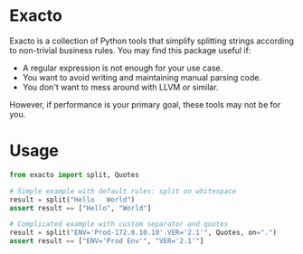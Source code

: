# Exacto

Exacto is a collection of Python tools that simplify splitting strings according to non-trivial business rules. You may find this package useful if: 

  - A regular expression is not enough for your use case.
  - You want to avoid writing and maintaining manual parsing code.
  - You don't want to mess around with LLVM or similar.
 
However, if performance is your primary goal, these tools may not be for you. 

# Usage

```python
from exacto import split, Quotes

# Simple example with default rules: split on whitespace
result = split("Hello   World")  
assert result == ["Hello", "World"]

# Complicated example with custom separator and quotes
result = split("ENV='Prod-172.0.10.10'.VER='2.1'", Quotes, on=".")
assert result == ["ENV='Prod Env'", "VER='2.1'"]
```

